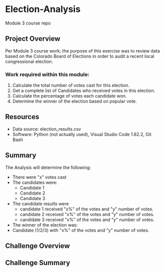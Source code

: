 # Election-Analysis
Module 3 course repo

## Project Overview
Per Module 3 course work; the purpose of this exercise was to review data based on the Colorado Board of Elections in order to audit a recent local congressional election.
### Work required within this module:
1. Calculate the total number of votes cast for this election.
2. Get a complete list of Candidates who received votes in this election.
3. Calculate the percentage of votes each candidate won.
4. Determine the winner of the election based on popular vote.

## Resources
- Data source: election_results.csv
- Software: Python (not actually used), Visual Studio Code 1.62.2, Git Bash

## Summary
The Analysis will determine the following:
- There were "x" votes cast 
- The candidates were:
  - Candidate 1
  - Candidate 2
  - Candidate 3
- The candidate results were
  - candidate 1 received "x%" of the votes and "y" number of votes.  
  - candidate 2 received "x%" of the votes and "y" number of votes.  
  - candidate 3 received "x%" of the votes and "y" number of votes.  
- The winner of the election was:
-   Candidate (1/2/3) with "x%" of the votes and "y" number of votes.

## Challenge Overview

## Challenge Summary

